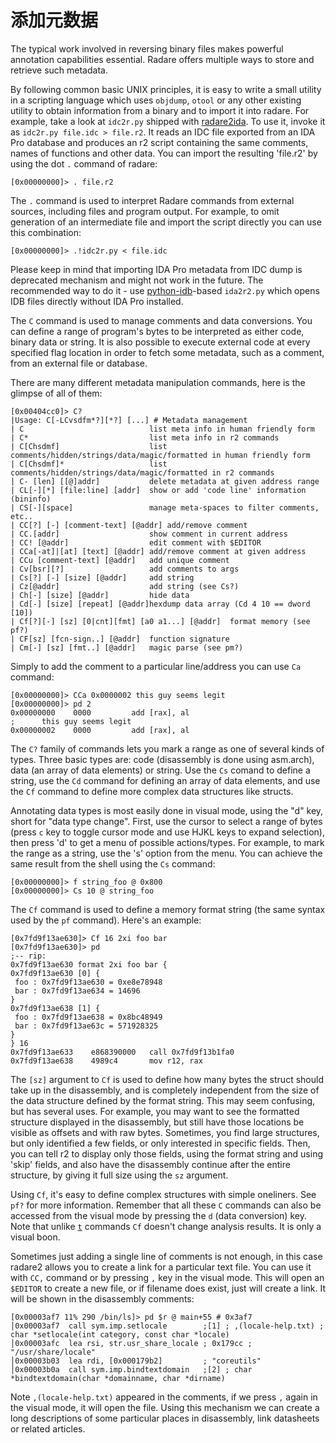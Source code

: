 # 添加元数据

The typical work involved in reversing binary files makes powerful annotation capabilities essential. Radare offers multiple ways to store and retrieve such metadata.

By following common basic UNIX principles, it is easy to write a small utility in a scripting language which uses `objdump`, `otool` or any other existing utility to obtain information from a binary and to import it into radare. For example, take a look at `idc2r.py` shipped with [radare2ida](https://github.com/radare/radare2ida). To use it, invoke it as `idc2r.py file.idc > file.r2`. It reads an IDC file exported from an IDA Pro database and produces an r2 script containing the same comments, names of functions and other data. You can import the resulting 'file.r2' by using the dot `.` command of radare:

```text
[0x00000000]> . file.r2
```

The `.` command is used to interpret Radare commands from external sources, including files and program output. For example, to omit generation of an intermediate file and import the script directly you can use this combination:

```text
[0x00000000]> .!idc2r.py < file.idc
```

Please keep in mind that importing IDA Pro metadata from IDC dump is deprecated mechanism and might not work in the future. The recommended way to do it - use [python-idb](https://github.com/williballenthin/python-idb)-based `ida2r2.py` which opens IDB files directly without IDA Pro installed.

The `C` command is used to manage comments and data conversions. You can define a range of program's bytes to be interpreted as either code, binary data or string. It is also possible to execute external code at every specified flag location in order to fetch some metadata, such as a comment, from an external file or database.

There are many different metadata manipulation commands, here is the glimpse of all of them:

```text
[0x00404cc0]> C?
|Usage: C[-LCvsdfm*?][*?] [...] # Metadata management
| C                            list meta info in human friendly form
| C*                           list meta info in r2 commands
| C[Chsdmf]                    list comments/hidden/strings/data/magic/formatted in human friendly form
| C[Chsdmf]*                   list comments/hidden/strings/data/magic/formatted in r2 commands
| C- [len] [[@]addr]           delete metadata at given address range
| CL[-][*] [file:line] [addr]  show or add 'code line' information (bininfo)
| CS[-][space]                 manage meta-spaces to filter comments, etc..
| CC[?] [-] [comment-text] [@addr] add/remove comment
| CC.[addr]                    show comment in current address
| CC! [@addr]                  edit comment with $EDITOR
| CCa[-at]|[at] [text] [@addr] add/remove comment at given address
| CCu [comment-text] [@addr]   add unique comment
| Cv[bsr][?]                   add comments to args
| Cs[?] [-] [size] [@addr]     add string
| Cz[@addr]                    add string (see Cs?)
| Ch[-] [size] [@addr]         hide data
| Cd[-] [size] [repeat] [@addr]hexdump data array (Cd 4 10 == dword [10])
| Cf[?][-] [sz] [0|cnt][fmt] [a0 a1...] [@addr]  format memory (see pf?)
| CF[sz] [fcn-sign..] [@addr]  function signature
| Cm[-] [sz] [fmt..] [@addr]   magic parse (see pm?)
```

Simply to add the comment to a particular line/address you can use `Ca` command:

```text
[0x00000000]> CCa 0x0000002 this guy seems legit
[0x00000000]> pd 2
0x00000000    0000         add [rax], al
;      this guy seems legit
0x00000002    0000         add [rax], al
```

The `C?` family of commands lets you mark a range as one of several kinds of types. Three basic types are: code \(disassembly is done using asm.arch\), data \(an array of data elements\) or string. Use the `Cs` comand to define a string, use the `Cd` command for defining an array of data elements, and use the `Cf` command to define more complex data structures like structs.

Annotating data types is most easily done in visual mode, using the "d" key, short for "data type change". First, use the cursor to select a range of bytes \(press `c` key to toggle cursor mode and use HJKL keys to expand selection\), then press 'd' to get a menu of possible actions/types. For example, to mark the range as a string, use the 's' option from the menu. You can achieve the same result from the shell using the `Cs` command:

```text
[0x00000000]> f string_foo @ 0x800
[0x00000000]> Cs 10 @ string_foo
```

The `Cf` command is used to define a memory format string \(the same syntax used by the `pf` command\). Here's an example:

```text
[0x7fd9f13ae630]> Cf 16 2xi foo bar
[0x7fd9f13ae630]> pd
;-- rip:
0x7fd9f13ae630 format 2xi foo bar {
0x7fd9f13ae630 [0] {
 foo : 0x7fd9f13ae630 = 0xe8e78948
 bar : 0x7fd9f13ae634 = 14696
}
0x7fd9f13ae638 [1] {
 foo : 0x7fd9f13ae638 = 0x8bc48949
 bar : 0x7fd9f13ae63c = 571928325
}
} 16
0x7fd9f13ae633    e868390000   call 0x7fd9f13b1fa0
0x7fd9f13ae638    4989c4       mov r12, rax
```

The `[sz]` argument to `Cf` is used to define how many bytes the struct should take up in the disassembly, and is completely independent from the size of the data structure defined by the format string. This may seem confusing, but has several uses. For example, you may want to see the formatted structure displayed in the disassembly, but still have those locations be visible as offsets and with raw bytes. Sometimes, you find large structures, but only identified a few fields, or only interested in specific fields. Then, you can tell r2 to display only those fields, using the format string and using 'skip' fields, and also have the disassembly continue after the entire structure, by giving it full size using the `sz` argument.

Using `Cf`, it's easy to define complex structures with simple oneliners. See `pf?` for more information. Remember that all these `C` commands can also be accessed from the visual mode by pressing the `d` \(data conversion\) key. Note that unlike [`t`](../intro-6/types.md) commands `Cf` doesn't change analysis results. It is only a visual boon.

Sometimes just adding a single line of comments is not enough, in this case radare2 allows you to create a link for a particular text file. You can use it with `CC,` command or by pressing `,` key in the visual mode. This will open an `$EDITOR` to create a new file, or if filename does exist, just will create a link. It will be shown in the disassembly comments:

```text
[0x00003af7 11% 290 /bin/ls]> pd $r @ main+55 # 0x3af7
│0x00003af7  call sym.imp.setlocale        ;[1] ; ,(locale-help.txt) ; char *setlocale(int category, const char *locale)
│0x00003afc  lea rsi, str.usr_share_locale ; 0x179cc ; "/usr/share/locale"
│0x00003b03  lea rdi, [0x000179b2]         ; "coreutils"
│0x00003b0a  call sym.imp.bindtextdomain   ;[2] ; char *bindtextdomain(char *domainname, char *dirname)
```

Note `,(locale-help.txt)` appeared in the comments, if we press `,` again in the visual mode, it will open the file. Using this mechanism we can create a long descriptions of some particular places in disassembly, link datasheets or related articles.

